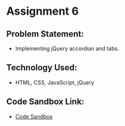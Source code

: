 # Assignment 6

## Problem Statement:
- Implementing jQuery accordian and tabs.

## Technology Used:
- HTML, CSS, JavaScript, jQuery

## Code Sandbox Link:
- [Code Sandbox](https://codesandbox.io/s/github/NausheenSalauddin/Nausheen_Salauddin_WEB303_Assignments/tree/Assignment-6?file=/README.md)